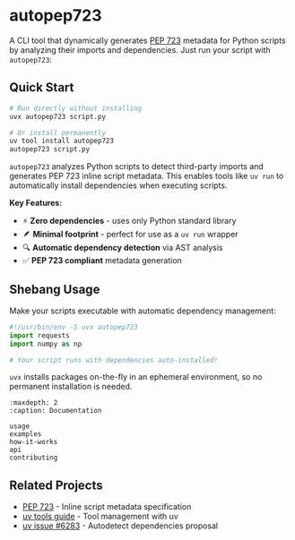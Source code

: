 # autopep723

A CLI tool that dynamically generates [PEP 723](https://peps.python.org/pep-0723/) metadata for Python scripts by analyzing their imports and dependencies. Just run your script with `autopep723`:

## Quick Start

```bash
# Run directly without installing
uvx autopep723 script.py

# Or install permanently
uv tool install autopep723
autopep723 script.py
```

`autopep723` analyzes Python scripts to detect third-party imports and generates PEP 723 inline script metadata. This enables tools like `uv run` to automatically install dependencies when executing scripts.

**Key Features:**
- ⚡ **Zero dependencies** - uses only Python standard library
- 🪶 **Minimal footprint** - perfect for use as a `uv run` wrapper
- 🔍 **Automatic dependency detection** via AST analysis
- ✅ **PEP 723 compliant** metadata generation

## Shebang Usage

Make your scripts executable with automatic dependency management:

```python
#!/usr/bin/env -S uvx autopep723
import requests
import numpy as np

# Your script runs with dependencies auto-installed!
```

`uvx` installs packages on-the-fly in an ephemeral environment, so no permanent installation is needed.

```{toctree}
:maxdepth: 2
:caption: Documentation

usage
examples
how-it-works
api
contributing
```

## Related Projects

- [PEP 723](https://peps.python.org/pep-0723/) - Inline script metadata specification
- [uv tools guide](https://docs.astral.sh/uv/guides/tools/) - Tool management with uv
- [uv issue #6283](https://github.com/astral-sh/uv/issues/6283) - Autodetect dependencies proposal
